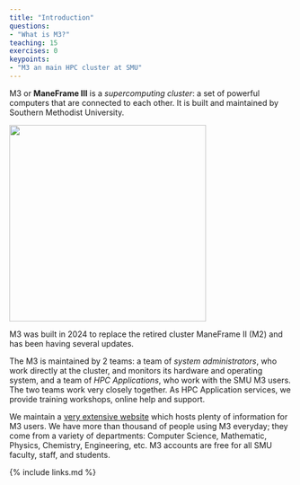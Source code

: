 ```yaml
---
title: "Introduction"
questions:
- "What is M3?"
teaching: 15
exercises: 0
keypoints:
- "M3 an main HPC cluster at SMU"
---
```

M3 or **ManeFrame III** is a *supercomputing cluster*: a set of powerful computers that are connected to each other. It is built and maintained by Southern Methodist University.

<img src="![path_MainFrame](https://github.com/user-attachments/assets/d4d68729-b81d-4199-ab37-9135551cec4b)" style="height:350px">
 
M3 was built in 2024 to replace the retired cluster ManeFrame II (M2) and has been having several updates.

The M3 is maintained by 2 teams: a team of *system administrators*, who work directly at the cluster, and monitors its hardware and operating system, and a team of *HPC Applications*, who work with the SMU M3 users. The two teams work very closely together. As HPC Application services, we provide training workshops, online help and support.

We maintain a [very extensive website](https://s2.smu.edu/hpc/documentation/) which hosts plenty of information for M3 users. We have more than thousand of people using M3 everyday; they come from a variety of departments: Computer Science, Mathematic, Physics, Chemistry, Engineering, etc. M3 accounts are free for all SMU faculty, staff, and students. 

{% include links.md %}

